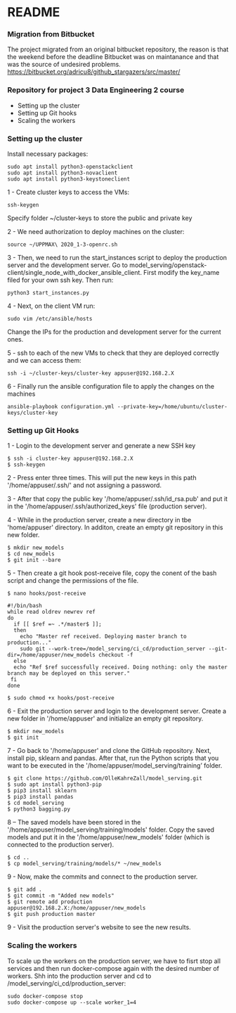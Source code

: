 # README #

### Migration from Bitbucket

The project migrated from an original bitbucket repository, the reason is that the weekend before the deadline Bitbucket was on maintanance and that was the source of undesired problems. https://bitbucket.org/adricu8/github_stargazers/src/master/

### Repository for project 3 Data Engineering 2 course ###

* Setting up the cluster
* Setting up Git hooks
* Scaling the workers

### Setting up the cluster ###

Install necessary packages:
```
sudo apt install python3-openstackclient
sudo apt install python3-novaclient
sudo apt install python3-keystoneclient
```

1 - Create cluster keys to access the VMs:
```
ssh-keygen
```
Specify folder ~/cluster-keys to store the public and private key

2 - We need authorization to deploy machines on the cluster:

```
source ~/UPPMAX\ 2020_1-3-openrc.sh
```

3 - Then, we need to run the start_instances script to deploy the production server and the development server.
	Go to model_serving/openstack-client/single_node_with_docker_ansible_client. First modify the key_name filed for your own ssh key. Then run:
	
```
python3 start_instances.py
```


4 - Next, on the client VM run:
```
sudo vim /etc/ansible/hosts
```
Change the IPs for the production and development server for the current ones.

5 - ssh to each of the new VMs to check that they are deployed correctly and we can access them:
```
ssh -i ~/cluster-keys/cluster-key appuser@192.168.2.X
```

6 - Finally run the ansible configuration file to apply the changes on the machines
```
ansible-playbook configuration.yml --private-key=/home/ubuntu/cluster-keys/cluster-key
```

### Setting up Git Hooks

1 - Login to the development server and generate a new SSH key
```
$ ssh -i cluster-key appuser@192.168.2.X
$ ssh-keygen
```

2 - Press enter three times. This will put the new keys in this path '/home/appuser/.ssh/' and not assigning a password.

3 - After that copy the public key '/home/appuser/.ssh/id_rsa.pub' and put it in the '/home/appuser/.ssh/authorized_keys' file (production server).

4 - While in the production server, create a new directory in tbe 'home/appuser' directory. In additon, create an empty git repository in this new folder.

```
$ mkdir new_models
$ cd new_models
$ git init --bare
```

5 - Then create a git hook post-receive file, copy the conent of the bash script and change the permissions of the file.

```
$ nano hooks/post-receive
```
```
#!/bin/bash
while read oldrev newrev ref
do
  if [[ $ref =~ .*/master$ ]];
  then
    echo "Master ref received. Deploying master branch to production..."
    sudo git --work-tree=/model_serving/ci_cd/production_server --git-dir=/home/appuser/new_models checkout -f
  else
  echo "Ref $ref successfully received. Doing nothing: only the master branch may be deployed on this server."
 fi
done
```
```
$ sudo chmod +x hooks/post-receive
```
 6 - Exit the production server and login to the development server. Create a new folder in '/home/appuser' and initialize an empty git repository.
 
 ```
 $ mkdir new_models
 $ git init 
 ```
7 - Go back to '/home/appuser' and clone the GitHub repository. Next, install pip, sklearn and pandas. After that, run the Python scripts that you want to be executed in the '/home/appuser/model_serving/training’ folder.
```
$ git clone https://github.com/OlleKahreZall/model_serving.git
$ sudo apt install python3-pip
$ pip3 install sklearn
$ pip3 install pandas
$ cd model_serving
$ python3 bagging.py
```
8 – The saved models have been stored in the '/home/appuser/model_serving/training/models' folder. Copy the saved models and put it in the '/home/appuser/new_models' folder (which is connected to the production server).
```
$ cd ..
$ cp model_serving/training/models/* ~/new_models
```


9 - Now, make the commits and connect to the production server.

```
$ git add .
$ git commit -m "Added new models"
$ git remote add production appuser@192.168.2.X:/home/appuser/new_models
$ git push production master
```

9 - Visit the production server's website to see the new results.

### Scaling the workers

To scale up the workers on the production server, we have to fisrt stop all services and then run docker-compose again with the desired number of workers.
Shh into the production server and cd to /model_serving/ci_cd/production_server:
```
sudo docker-compose stop
sudo docker-compose up --scale worker_1=4
```
